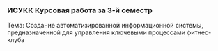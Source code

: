 ### ИСУКК Курсовая работа за 3-й семестр

Тема: Создание автоматизированной информационной системы, предназначенной для управления ключевыми процессами фитнес-клуба

